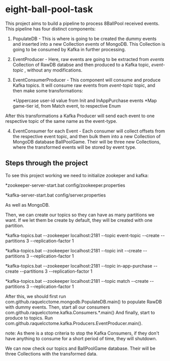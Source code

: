 # eight-ball-pool-task
This project aims to build a pipeline to process 8BallPool received events. This pipeline has four distinct components:

 1. PopulateDB - This is where is going to be created the dummy events and inserted into a new Collection _events_ of MongoDB. This Collection is going to be consumed by Kafka in further processing.
 
 2. EventProducer - Here, raw events are going to be extracted from _events_ Collection of RawDB databse and then produced to a Kafka topic,
 _event-topic_ , without any modifications.
 
 3. EventConsumerProducer - This component will consume and produce Kafka topics. It will consume raw events from _event-topic_ topic, and
 then make some transformations:
 
	*Uppercase user-id value from Init and InAppPurchase events
	*Map game-tier id, from Match event, to respective Enum
  
 After this transformations a Kafka Producer will send each event to one respective topic of the same name as the event-type.

 4.  EventConsumer for each Event - Each consumer will collect offsets from the respective event topic, and then bulk them into a new Collection of MongoDB database BallPoolGame. Their will be three new Collections, where the transformed events will be stored by event type.
 
Steps through the project
-------------------------
To see this project working we need to initialize zookeper and kafka:

*zookeeper-server-start.bat config/zookeeper.properties 

*kafka-server-start.bat config/server.properties

As well as MongoDB.

Then, we can create our topics so they can have as many partitions we want. If we let them be create by default, they will be created with one partition.

*kafka-topics.bat --zookeeper localhost:2181 --topic event-topic --create --partitions 3 --replication-factor 1

*kafka-topics.bat --zookeeper localhost:2181 --topic init --create --partitions 3 --replication-factor 1

*kafka-topics.bat --zookeeper localhost:2181 --topic in-app-purchase --create --partitions 3 --replication-factor 1

*kafka-topics.bat --zookeeper localhost:2181 --topic match --create --partitions 3 --replication-factor 1


After this, we should first run com.github.raquelcctome.mongodb.PopulateDB.main() to populate RawDB with dummy events.
Then, start all our consumers com.github.raquelcctome.kafka.Consumers.*.main()
And finally, start to produce to topics. Run com.github.raquelcctome.kafka.Producers.EventProducer.main().

note: As there is a stop criteria to stop the Kafka Consumers, if they don't have anything to consume for a short period of time, they will shutdown.

We can now check our topics and BallPoolGame database. Their will be three Collections with the transformed data.

